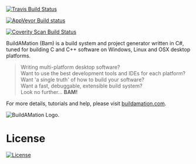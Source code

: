 [![Travis Build Status](https://travis-ci.org/markfinal/BuildAMation.svg?branch=master)](https://travis-ci.org/markfinal/BuildAMation)

[![AppVeyor Build status](https://ci.appveyor.com/api/projects/status/nxcltu54ug7cu1pk/branch/master?svg=true)](https://ci.appveyor.com/project/markfinal/buildamation/branch/master)

<a href="https://scan.coverity.com/projects/markfinal-buildamation">
  <img alt="Coverity Scan Build Status"
       src="https://scan.coverity.com/projects/8526/badge.svg"/>
</a>

BuildAMation (Bam) is a build system and project generator written in C#, tuned for building C and C++ software on Windows, Linux and OSX desktop platforms.

> Writing multi-platform desktop software?  
> Want to use the best development tools and IDEs for each platform?  
> Want 'a single truth' of how to build your software?  
> Want a fast, debuggable, extensible build system?  
> Look no further... **BAM!**

For more details, tutorials and help, please visit [buildamation.com](http://buildamation.com).

![BuildAMation Logo](http://buildamation.com/BAM.png).

# License

[![License](https://img.shields.io/badge/License-BSD%203--Clause-blue.svg)](https://opensource.org/licenses/BSD-3-Clause)
